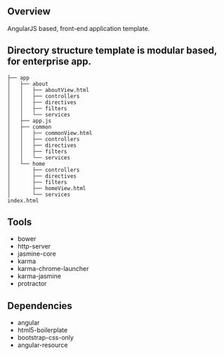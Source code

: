 Overview
----------
AngularJS based, front-end application template.

## Directory structure template is modular based, for enterprise app.
```
├── app
│   ├── about
│   │   ├── aboutView.html
│   │   ├── controllers
│   │   ├── directives
│   │   ├── filters
│   │   └── services
│   ├── app.js
│   ├── common
│   │   ├── commonView.html
│   │   ├── controllers
│   │   ├── directives
│   │   ├── filters
│   │   └── services
│   └── home
│       ├── controllers
│       ├── directives
│       ├── filters
│       ├── homeView.html
│       └── services
index.html

```

## Tools
 - bower
 - http-server
 - jasmine-core
 - karma
 - karma-chrome-launcher
 - karma-jasmine
 - protractor
 
## Dependencies
 - angular
 - html5-boilerplate
 - bootstrap-css-only
 - angular-resource
 